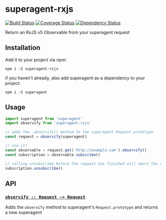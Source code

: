 # superagent-rxjs
[![Build Status](https://travis-ci.org/mrtnbroder/superagent-rxjs.svg?branch=master)](https://travis-ci.org/mrtnbroder/superagent-rxjs)
[![Coverage Status](https://coveralls.io/repos/github/mrtnbroder/superagent-rxjs/badge.svg?branch=master)](https://coveralls.io/github/mrtnbroder/superagent-rxjs?branch=master)
[![Dependency Status](https://dependencyci.com/github/mrtnbroder/superagent-rxjs/badge)](https://dependencyci.com/github/mrtnbroder/superagent-rxjs)

Return an RxJS v5 Observable from your superagent request

## Installation

Add it to your project via npm:

```shell
npm i -S superagent-rxjs
```

if you haven't already, also add superagent as a dependency to your project:

```shell
npm i -S superagent
```

## Usage

```js
import superagent from 'superagent'
import observify from 'superagent-rxjs'

// adds the .observify() method to the superagent Request prototype
const request = observify(superagent)

// use it!
const observable = request.get('http://example.com').observify()
const subscription = observable.subscribe()

// calling unsubscribe before the request has finished will abort the request
subscription.unsubscribe()
```

## API

### [`observify :: Request -> Request`](https://github.com/mrtnbroder/superagent-rxjs/blob/master/src/index.js#L4-L29)

Adds the `observify` method to superagent's `Request.prototype` and returns a new superagent

